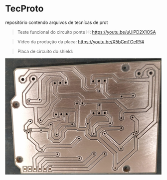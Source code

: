 # TecProto

repositório contendo arquivos de tecnícas de prot

> Teste funcional do circuito ponte H: https://youtu.be/uUiPD2X1OSA

> Video da produção da placa: https://youtu.be/X5bCmTGeRY4 

> Placa de circuito do shield: 

![image](desing_shield_circuito.png)
